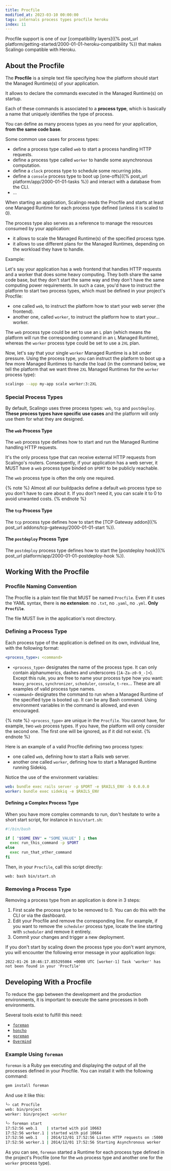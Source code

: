 ```yaml
---
title: Procfile
modified_at: 2023-03-10 00:00:00
tags: internals process types procfile heroku
index: 11
---
```


Procfile support is one of our
[compatibility layers]({% post_url platform/getting-started/2000-01-01-heroku-compatibility %})
that makes Scalingo compatible with Heroku.

## About the Procfile

The **Procfile** is a simple text file specifying how the platform should start
the Managed Runtime(s) of your application.

It allows to declare the commands executed in the Managed Runtime(s) on
startup.

Each of these commands is associated to a **process type**, which is basically
a name that uniquely identifies the type of process.

You can define as many process types as you need for your application, **from
the same code base**.

Some common use cases for process types:
- define a process type called `web` to start a process handling HTTP requests.
- define a process type called `worker` to handle some asynchronous
  computation.
- define a `clock` process type to schedule some recurring jobs.
- define a `console` process type to boot up [one-offs]({% post_url platform/app/2000-01-01-tasks %})
  and interact with a database from the CLI.
- ...

When starting an application, Scalingo reads the Procfile and starts at least
one Managed Runtime for each process type defined (unless it is scaled to 0).

The process type also serves as a reference to manage the resources consumed by
your application:
- it allows to scale the Managed Runtime(s) of the specified process type.
- it allows to use different plans for the Managed Runtimes, depending on the
  workload they have to handle.

Example:

Let's say your application has a web frontend that handles HTTP requests and a
worker that does some heavy computing. They both share the same code base, but
they don't start the same way and they don't have the same computing power
requirements. In such a case, you'd have to instruct the platform to start two
process types, which must be defined in your project's Procfile:
- one called `web`, to instruct the platform how to start your web server (the
  frontend).
- another one, called `worker`, to instruct the platform how to start your...
  worker.

The `web` process type could be set to use an `L` plan (which means the
platform will run the corresponding command in an `L` Managed Runtime), whereas
the `worker` process type could be set to use a `2XL` plan.

Now, let's say that your single `worker` Managed Runtime is a bit under
pressure. Using the process type, you can instruct the platform to boot up a
few more Managed Runtimes to handle the load (in the command below, we tell the
platform that we want three `2XL` Managed Runtimes for the `worker` process
type):

```bash
scalingo --app my-app scale worker:3:2XL
```

### Special Process Types

By default, Scalingo uses three process types: `web`, `tcp` and `postdeploy`.
**These process types have specific use cases** and the platform will only use
them for what they are designed.

#### The `web` Process Type

The `web` process type defines how to start and run the Managed Runtime
handling HTTP requests.

It's the only process type that can receive external HTTP requests from
Scalingo's routers. Consequently, if your application has a web server, it MUST
have a `web` process type binded on `$PORT` to be publicly reachable.

The `web` process type is often the only one required.

{% note %}
Almost all our buildpacks define a default `web` process type so you don't have
to care about it. If you don't need it, you can scale it to 0 to avoid unwanted
costs.
{% endnote %}

#### The `tcp` Process Type

The `tcp` process type defines how to start the
[TCP Gateway addon]({% post_url addons/tcp-gateway/2000-01-01-start %}).

#### The `postdeploy` Process Type

The `postdeploy` process type defines how to start the
[postdeploy hook]({% post_url platform/app/2000-01-01-postdeploy-hook %}).


## Working With the Procfile

### Procfile Naming Convention

The Procfile is a plain text file that MUST be named `Procfile`. Even if it
uses the YAML syntax, there is **no extension**: no `.txt`, no `.yaml`, no
`.yml`. **Only `Procfile`**.

The file MUST live in the application's root directory.

### Defining a Process Type

Each process type of the application is defined on its own, individual line,
with the following format:

```yaml
<process_type>: <command>
```

- `<process_type>` designates the name of the process type. It can only contain
  alphanumerics, dashes and underscores (`[A-Za-z0-9_-]+`). Except this rule,
  you are free to name your process type how you want: `heavy_process`,
  `synchronizer`, `scheduler`, `console`, `t-rex`... These are all examples of
  valid process type names.
- `<command>` designates the command to run when a Managed Runtime of the
  specified type is booted up. It can be any Bash command. Using environment
  variables in the command is allowed, and even encouraged.

{% note %}
`<process_type>` are unique in the `Procfile`. You cannot have, for example,
two `web` process types. If you have, the platform will only consider the
second one. The first one will be ignored, as if it did not exist.
{% endnote %}

Here is an example of a valid Procfile defining two process types:
- one called `web`, defining how to start a Rails web server.
- another one called `worker`, defining how to start a Managed Runtime running
  Sidekiq.

Notice the use of the environment variables:

```yaml
web: bundle exec rails server -p $PORT -e $RAILS_ENV -b 0.0.0.0
worker: bundle exec sidekiq -e $RAILS_ENV
```

#### Defining a Complex Process Type

When you have more complex commands to run, don't hesitate to write a short
start script, for instance in `bin/start.sh`:

```bash
#!/bin/bash

if [ "$SOME_ENV" = "SOME_VALUE" ] ; then
  exec run_this_command -p $PORT
else
  exec run_that_other_command
fi
```

Then, in your `Procfile`, call this script directly:

```
web: bash bin/start.sh
```

### Removing a Process Type

Removing a process type from an application is done in 3 steps:
1. First scale the process type to be removed to 0. You can do this with the
   CLI or via the dashboard.
2. Edit your Procfile and remove the corresponding line. For example, if you
   want to remove the `scheduler` process type, locate the line starting with
   `scheduler` and remove it entirely.
3. Commit your changes and trigger a new deployment.

If you don't start by scaling down the process type you don't want anymore, you
will encounter the following error message in your application logs:

```
2022-01-26 10:46:17.855295004 +0000 UTC [worker-1] Task 'worker' has not been found in your 'Procfile'
```


## Developing With a Procfile

To reduce the gap between the development and the production environments, it
is important to execute the same processes in both environments.

Several tools exist to fulfill this need:
- [`foreman`](https://github.com/ddollar/foreman)
- [`honcho`](https://github.com/nickstenning/honcho)
- [`goreman`](https://github.com/mattn/goreman)
- [`Overmind`](https://github.com/DarthSim/overmind)

### Example Using `foreman`

`foreman` is a Ruby `gem` executing and displaying the output of all the
processes defined in your Procfile. You can install it with the following
command:

```bash
gem install foreman
```

And use it like this:

```bash
└> cat Procfile
web: bin/project
worker: bin/project -worker

└> foreman start
17:52:56 web.1    | started with pid 10663
17:52:56 worker.1 | started with pid 10664
17:52:56 web.1    | 2014/12/01 17:52:56 Listen HTTP requests on :5000
17:52:56 worker.1 | 2014/12/01 17:52:56 Starting Asynchronous worker
```

As you can see, `foreman` started a Runtime for each process type defined in
the project's Procfile (one for the `web` process type and another one for the
`worker` process type).

